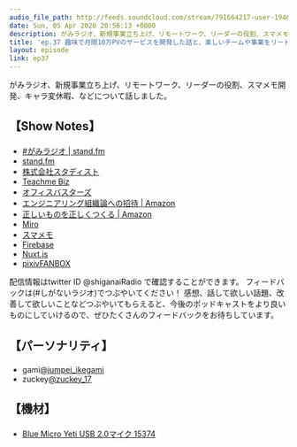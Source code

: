 ```yaml
---
audio_file_path: http://feeds.soundcloud.com/stream/791664217-user-194620696-ep37.mp3
date: Sun, 05 Apr 2020 20:56:13 +0000
description: がみラジオ、新規事業立ち上げ、リモートワーク、リーダーの役割、スマメモ開発、キャラ変休暇、などについて話しました。
title: 'ep.37 趣味で月間10万PVのサービスを開発した話と、楽しいチームや事業をリードする上で考えていること'
layout: episode
link: ep37
---
```


<p><span>がみラジオ、新規事業立ち上げ、リモートワーク、リーダーの役割、スマメモ開発、キャラ変休暇、などについて話しました。</span></p>
<h2>
  <p>【Show Notes】</p>
</h2>
<ul>
  <li><a href="https://stand.fm/channels/5e66bcbc81d4e84e1fcadd61" target="_blank">#がみラジオ | stand.fm</a></li>
  <li><a href="https://stand.fm/" target="_blank">stand.fm</a></li>
  <li><a href="https://studist.jp/" target="_blank">株式会社スタディスト</a></li>
  <li><a href="https://biz.teachme.jp/" target="_blank">Teachme Biz</a></li>
  <li><a href="https://www.officebusters.com/" target="_blank">オフィスバスターズ</a></li>
  <li><a href="https://www.amazon.co.jp/dp/B079TLW41L" target="_blank">エンジニアリング組織論への招待 | Amazon</a></li>
  <li><a href="https://www.amazon.co.jp/dp/B07SGCH8R6" target="_blank">正しいものを正しくつくる | Amazon</a></li>
  <li><a href="https://miro.com/" target="_blank">Miro</a></li>
  <li><a href="https://suma-memo.firebaseapp.com/" target="_blank">スマメモ</a></li>
  <li><a href="https://firebase.google.com/?hl=ja" target="_blank">Firebase</a></li>
  <li><a href="https://ja.nuxtjs.org/" target="_blank">Nuxt.js</a></li>
  <li><a href="https://www.pixiv.net/fanbox" target="_blank">pixivFANBOX</a></li>
</ul>
<p><span>
  配信情報はtwitter ID @shiganaiRadio で確認することができます。
  フィードバックは(#しがないラジオ)でつぶやいてください！
  感想、話して欲しい話題、改善して欲しいことなどつぶやいてもらえると、今後のポッドキャストをより良いものにしていけるので、ぜひたくさんのフィードバックをお待ちしています。
</span></p>
<h2>
  <p>【パーソナリティ】</p>
</h2>
<ul>
  <li>gami<a href="https://twitter.com/jumpei_ikegami" target="_blank">@jumpei_ikegami</a></li>
  <li>zuckey<a href="https://twitter.com/zuckey_17" target="_blank">@zuckey_17</a></li>
</ul>
<h2>
  <p>【機材】</p>
</h2>
<ul>
  <li><a href="http://amzn.to/2tlkud3" target="_blank">Blue Micro Yeti USB 2.0マイク 15374</a></li>
</ul>
